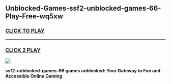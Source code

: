 
## Unblocked-Games-ssf2-unblocked-games-66-Play-Free-wq5xw
<h3>
<a href="https://premium76.site?title=ssf2-unblocked-games-66&ref=22A">CLICK TO PLAY</a></h3>
<hr>

<h3>
<a href="https://premium76.site?title=ssf2-unblocked-games-66&ref=22A">CLICK 2 PLAY</a>
  
</h3>

<a href="https://premium76.site?title=ssf2-unblocked-games-66&ref=22A"><img src="https://clearcache.store/games.png"></a>


**ssf2-unblocked-games-66 games unblocked: Your Gateway to Fun and Accessible Online Gaming**
